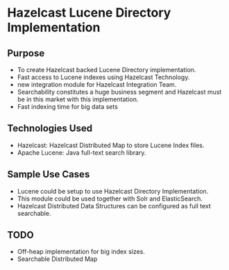 
# Hazelcast Lucene Directory Implementation


## Purpose
- To create Hazelcast backed Lucene Directory implementation.
- Fast access to Lucene indexes using Hazelcast Technology.
- new integration module for Hazelcast Integration Team.
- Searchability constitutes a huge business segment and Hazelcast must be in this market with this implementation.
- Fast indexing time for big data sets

## Technologies Used
- Hazelcast: Hazelcast Distributed Map to store Lucene Index files.
- Apache Lucene: Java full-text search library.

## Sample Use Cases
- Lucene could be setup to use Hazelcast Directory Implementation.
- This module could be used together with Solr and ElasticSearch.
- Hazelcast Distributed Data Structures can be configured as full text searchable.

## TODO
- Off-heap implementation for big index sizes.
- Searchable Distributed Map 
